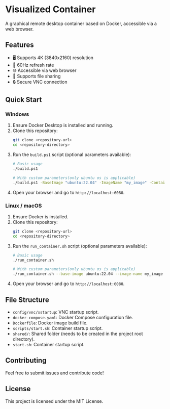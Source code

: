 # Visualized Container

A graphical remote desktop container based on Docker, accessible via a web browser.

## Features

- 🖥️ Supports 4K (3840x2160) resolution
- 🚀 60Hz refresh rate
- 🌐 Accessible via web browser
- 📁 Supports file sharing
- 🔒 Secure VNC connection

## Quick Start

### Windows

1. Ensure Docker Desktop is installed and running.
2. Clone this repository:
   ```sh
   git clone <repository-url>
   cd <repository-directory>
   ```
3. Run the `build.ps1` script (optional parameters available):
   ```sh
   # Basic usage
   ./build.ps1

   # With custom parameters(only ubuntu os is applicable)
   ./build.ps1 -BaseImage "ubuntu:22.04" -ImageName "my_image" -ContainerName "my_desktop"
   ```
4. Open your browser and go to `http://localhost:6080`.

### Linux / macOS

1. Ensure Docker is installed.
2. Clone this repository:
   ```sh
   git clone <repository-url>
   cd <repository-directory>
   ```
3. Run the `run_container.sh` script (optional parameters available):
   ```sh
   # Basic usage
   ./run_container.sh

   # With custom parameters(only ubuntu os is applicable)
   ./run_container.sh --base-image ubuntu:22.04 --image-name my_image --container-name my_desktop
   ```
4. Open your browser and go to `http://localhost:6080`.

## File Structure

- `config/vnc/xstartup`: VNC startup script.
- `docker-compose.yaml`: Docker Compose configuration file.
- `Dockerfile`: Docker image build file.
- `scripts/start.sh`: Container startup script.
- `shared/`: Shared folder (needs to be created in the project root directory).
- `start.sh`: Container startup script.

## Contributing

Feel free to submit issues and contribute code!

## License

This project is licensed under the MIT License.
